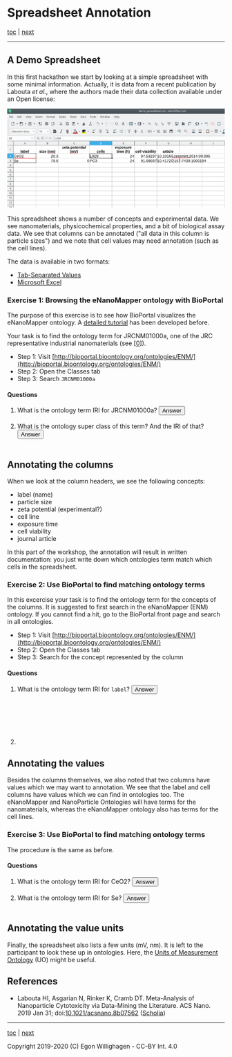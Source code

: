 # Spreadsheet Annotation

[toc](./README.md) | [next](SpreadsheetAnnotation2.md)

<script>
  function toggleAnswer(id) {
  var answer = document.getElementById(id);
  if (answer.style.visibility === "hidden" ||
      answer.style.visibility === "none") {
    answer.style.visibility = "visible";
  } else {
    answer.style.visibility = "hidden";
  }
}
</script>

---

## A Demo Spreadsheet

In this first hackathon we start by looking at a simple spreadsheet with some minimal information. Actually,
it is data from a recent publication by Labouta *et al.*, where the authors made their data collection available under an Open license:

![Demo spreadsheet](demo_spreadsheet.png)

This spreadsheet shows a number of concepts and experimental data. We see nanomaterials, physicochemical properties,
and a bit of biological assay data. We see that columns can be annotated ("all data in this column is particle sizes")
and we note that cell values may need annotation (such as the cell lines).

The data is available in two formats:

* [Tab-Separated Values](demo_spreadsheet.tsv)
* [Microsoft Excel](demo_spreadsheet.xlsx)

### Exercise 1: Browsing the eNanoMapper ontology with BioPortal

The purpose of this exercise is to see how BioPortal visualizes the eNanoMapper ontology.
A [detailed tutorial](https://enanomapper.github.io/tutorials/BrowseOntology/Tutorial%20browsing%20eNM%20ontology.html)
has been developed before.

Your task is to find the ontology term for JRCNM01000a, one of the
JRC representative industrial nanomaterials (see [[0](https://doi.org/10.1016/J.YRTPH.2016.08.008)]).

* Step 1: Visit [http://bioportal.bioontology.org/ontologies/ENM/](http://bioportal.bioontology.org/ontologies/ENM/)
* Step 2: Open the Classes tab
* Step 3: Search `JRCNM01000a`

#### Questions

1. What is the ontology term IRI for JRCNM01000a? <button onclick="toggleAnswer('q1')">Answer</button><span id="q1" style="visibility: hidden"> http://purl.enanomapper.org/onto/ENM_9000074</span>
2. What is the ontology super class of this term? And the IRI of that?<button onclick="toggleAnswer('q2')">Answer</button><span id="q2" style="visibility: hidden"> titanium oxide nanoparticle, http://purl.bioontology.org/ontology/npo#NPO_1486</span>

## Annotating the columns

When we look at the column headers, we see the following concepts:

* label (name)
* particle size
* zeta potential (experimental?)
* cell line
* exposure time
* cell viability
* journal article

In this part of the workshop, the annotation will result in written documentation: you just write down
which ontologies term match which cells in the spreadsheet.

### Exercise 2: Use BioPortal to find matching ontology terms

In this excercise your task is to find the ontology term for the concepts of the columns.
It is suggested to first search in the eNanoMapper (ENM) ontology. If you cannot find a hit,
go to the BioPortal front page and search in all ontologies.

* Step 1: Visit [http://bioportal.bioontology.org/ontologies/ENM/](http://bioportal.bioontology.org/ontologies/ENM/)
* Step 2: Open the Classes tab
* Step 3: Search for the concept represented by the column

#### Questions

1. What is the ontology term IRI for `label`? <button onclick="toggleAnswer('q3')">Answer</button><span id="q3" style="visibility: hidden"> It is not http://purl.obolibrary.org/obo/CHEBI_35209, which is reserved to chemical groups that are used as tracer, such as fluorescent groups. 'Name' is in the eNanoMapper ontology with IRI 	
http://ncicb.nci.nih.gov/xml/owl/EVS/Thesaurus.owl#C42614 and that is a good fit. Arguable, 'molecular entity name' is a better match, as it has more semantic meaning.</span>
2. 

## Annotating the values

Besides the columns themselves, we also noted that two columns have values which we may want to annotation.
We see that the label and cell columns have values which we can find in ontologies too. The eNanoMapper and
NanoParticle Ontologies will have terms for the nanomaterials, whereas the eNanoMapper ontology also has
terms for the cell lines.

### Exercise 3: Use BioPortal to find matching ontology terms

The procedure is the same as before.

#### Questions

1. What is the ontology term IRI for CeO2? <button onclick="toggleAnswer('q10')">Answer</button><span id="q10" style="visibility: hidden"> http://purl.enanomapper.org/onto/ENM_9000006</span>
2. What is the ontology term IRI for Se? <button onclick="toggleAnswer('q11')">Answer</button><span id="q11" style="visibility: hidden"> http://purl.enanomapper.org/onto/ENM_9000244</span>


## Annotating the value units

Finally, the spreadsheet also lists a few units (mV, nm). It is left to the participant to look these up
in ontologies. Here, the [Units of Measurement Ontology](http://bioportal.bioontology.org/ontologies/UO/)
(UO) might be useful.

## References

* Labouta HI, Asgarian N, Rinker K, Cramb DT. Meta-Analysis of Nanoparticle Cytotoxicity via Data-Mining the Literature. ACS Nano. 2019 Jan 31; doi:[10.1021/acsnano.8b07562](https://doi.org/10.1021/acsnano.8b07562) ([Scholia](https://tools.wmflabs.org/scholia/work/Q69534939))

---

[toc](./README.md) | [next](SpreadsheetAnnotation2.md)

Copyright 2019-2020 (C) Egon Willighagen - CC-BY Int. 4.0
